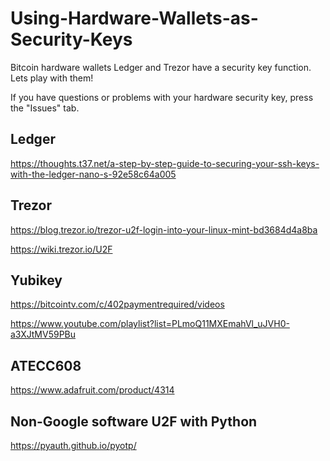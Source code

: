 # Using-Hardware-Wallets-as-Security-Keys
Bitcoin hardware wallets Ledger and Trezor have a security key function.  Lets play with them!

If you have questions or problems with your hardware security key, press the "Issues" tab.

## Ledger

https://thoughts.t37.net/a-step-by-step-guide-to-securing-your-ssh-keys-with-the-ledger-nano-s-92e58c64a005

## Trezor

https://blog.trezor.io/trezor-u2f-login-into-your-linux-mint-bd3684d4a8ba

https://wiki.trezor.io/U2F

## Yubikey

https://bitcointv.com/c/402paymentrequired/videos

https://www.youtube.com/playlist?list=PLmoQ11MXEmahVl_uJVH0-a3XJtMV59PBu


## ATECC608

https://www.adafruit.com/product/4314



## Non-Google software U2F with Python

https://pyauth.github.io/pyotp/
